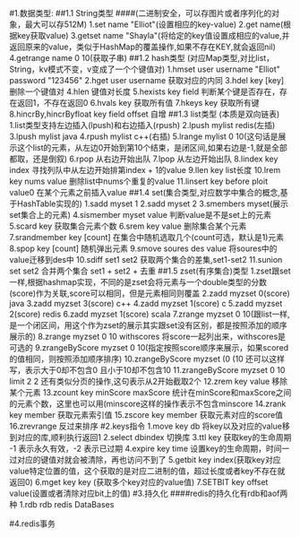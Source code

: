 #1.数据类型:
##1.1 String类型 
####(二进制安全，可以存图片或者序列化的对象，最大可以存512M)
        1.set name "Elliot"(设置相应的key-value)
        2.get name(根据key获取value)
        3.getset name "Shayla"(将给定的key值设置成相应的value,并返回原来的value，类似于HashMap的覆盖操作,如果不存在KEY,就会返回nil)
        4.getrange name 0 10(获取子串)
 ##1.2 hash类型 (对应Map类型,对比list，String，kv模式不变，v变成了一个个键值对)
        1.hmset user username "Elliot" password "123456"
        2.hget user username 获取对应的内同
        3.hdel key [key] 删除一个键值对
        4.hlen 键值对长度
        5.hexists key field 判断某个键是否存在，存在返回1，不存在返回0
        6.hvals key 获取所有值
        7.hkeys key 获取所有键
        8.hincrBy,hincrByfloat key field offset 自增
##1.3 list类型 (本质是双向链表)
        1.list类型支持左边插入(lpush)和右边插入(rpush)
        2.lpush mylist redis(左插)
        3.lpush mylist java
        4.rpush mylist c++(右插)
        5.lrange mylist 0 10(这句话是展示这个list的元素，从左边0开始到第10个结束，是闭区间,如果右边是-1,就是全部都取，还是倒叙)
        6.rpop 从右边开始出队
        7.lpop 从左边开始出队
        8.lindex key index 寻找列队中从左边开始排第index + 1的value
        9.llen key list长度
        10.lrem key nums value 删除list中nums个重复的value
        11.linsert key before ploit value0 在某个元素之前插入value
##1.4 set(集合类型,对应数学中集合的概念,基于HashTable实现的)
        1.sadd myset 1
        2.sadd myset 2
        3.smembers myset(展示set集合上的元素)
        4.sismember myset value 判断value是不是set上的元素
        5.scard key 获取集合元素个数
        6.srem key value 删除集合某个元素
        7.srandmember key [count] 在集合中随机选取几个(count可选，默认是1)元素
        8.spop key [count] 随机弹出元素
        9.smove soures des value 将soures中的value迁移到des中
        10.sdiff set1 set2 获取两个集合的差集,set1-set2
        11.sunion set set2 合并两个集合 set1 + set2 + 去重
##1.5 zset(有序集合)类型
        1.zset跟set一样,根据hashmap实现，不同的是zset会将元素与一个double类型的分数(score)作为关联,score可以相同，但是元素相同则覆盖
        2.zadd myzset 0(score) java
        3.zadd myzset 3(score) c++
        4.zadd myzset 1(score) c
        5.zadd myzset 2(score) redis
        6.zadd myzset 1(score) scala
        7.zrange myzset 0 10(跟list一样,是一个闭区间，用这个作为zset的展示其实跟set没有区别，都是按照添加的顺序展示的)
        8.zrange myzset 0 10 withscores 将score一起列出来，withscores是可选的
        9.zrangeByScore myzset 0 10(指定按照score顺序来展示，如果scored的值相同，则按照添加顺序排序)
        10.zrangeByScore myzset (0 (10 还可以这样写，表示大于0却不包含0 且小于10却不包含10
        11.zrangeByScore myzset 0 10 limit 2 2 还有类似分页的操作,这句表示从2开始截取2个
        12.zrem key value 移除某个元素
        13.zcount key minScore maxScore 统计在minScore和maxScore之间的元素个数，这里也可以用(minscore这样的操作表示不包含minscore
        14.zrank key member 获取元素索引值
        15.zscore key member 获取元素对应的score值
        16.zrevrange 反过来排序
#2.keys指令
    1.move key db 将key以及对应的value移到对应的库,顺利执行返回1
    2.select dbindex 切换库
    3.ttl key 获取key的生命周期 -1 表示永久有效，-2 表示已过期
    4.expire key time 设置key的生命周期，时间一过对应的键值对就会被清除，再也访问不到了
    5.getbit key index(获取key对应value特定位置的值，这个获取的是对应二进制的值，超过长度或者key不存在就返回0)
    6.mget key key (获取多个key对应的value值)
    7.SETBIT key offset value(设置或者清除对应bit上的值)
#3.持久化
####redis的持久化有rdb和aof两种
    1.rdb
        rdb redis DataBases
        
        
#4.redis事务
